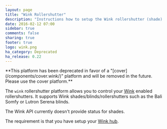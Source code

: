 ```yaml
---
layout: page
title: "Wink Rollershutter"
description: "Instructions how to setup the Wink rollershutter (shade) within Home Assistant."
date: 2016-02-12 07:00
sidebar: true
comments: false
sharing: true
footer: true
logo: wink.png
ha_category: Deprecated
ha_release: 0.22
---
```


<p class='note warning'>
**This platform has been deprecated in favor of a "[cover](/components/cover.wink/)" platform and will be removed in the future. Please use the cover platform.**
</p>

The `wink` rollershutter platform allows you to control your [Wink](http://www.wink.com/) enabled rollershutters. It supports Wink shades/blinds/rollershutters such as the Bali Somfy or Lutron Serena blinds.

The Wink API currently doesn't provide status for shades.

The requirement is that you have setup your [Wink hub](/components/wink/).

